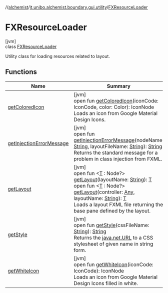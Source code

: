 //[alchemist](../../../index.md)/[it.unibo.alchemist.boundary.gui.utility](../index.md)/[FXResourceLoader](index.md)

# FXResourceLoader

[jvm]\
class [FXResourceLoader](index.md)

Utility class for loading resources related to layout.

## Functions

| Name | Summary |
|---|---|
| [getColoredIcon](get-colored-icon.md) | [jvm]<br>open fun [getColoredIcon](get-colored-icon.md)(iconCode: IconCode, color: Color): IconNode<br>Loads an icon from Google Material Design Icons. |
| [getInjectionErrorMessage](get-injection-error-message.md) | [jvm]<br>open fun [getInjectionErrorMessage](get-injection-error-message.md)(nodeName: [String](https://docs.oracle.com/javase/8/docs/api/java/lang/String.html), layoutFileName: [String](https://docs.oracle.com/javase/8/docs/api/java/lang/String.html)): [String](https://docs.oracle.com/javase/8/docs/api/java/lang/String.html)<br>Returns the standard message for a problem in class injection from FXML. |
| [getLayout](get-layout.md) | [jvm]<br>open fun <[T](get-layout.md) : Node?> [getLayout](get-layout.md)(layoutName: [String](https://docs.oracle.com/javase/8/docs/api/java/lang/String.html)): [T](../../it.unibo.alchemist.boundary.monitor.generic/-numeric-label-monitor/index.md)<br>open fun <[T](get-layout.md) : Node?> [getLayout](get-layout.md)(controller: [Any](https://kotlinlang.org/api/latest/jvm/stdlib/kotlin/-any/index.html), layoutName: [String](https://docs.oracle.com/javase/8/docs/api/java/lang/String.html)): [T](../../it.unibo.alchemist.boundary.monitor.generic/-numeric-label-monitor/index.md)<br>Loads a layout FXML file returning the base pane defined by the layout. |
| [getStyle](get-style.md) | [jvm]<br>open fun [getStyle](get-style.md)(cssFileName: [String](https://docs.oracle.com/javase/8/docs/api/java/lang/String.html)): [String](https://docs.oracle.com/javase/8/docs/api/java/lang/String.html)<br>Returns the [java.net.URL](https://docs.oracle.com/javase/8/docs/api/java/net/URL.html) to a CSS stylesheet of given name in string form. |
| [getWhiteIcon](get-white-icon.md) | [jvm]<br>open fun [getWhiteIcon](get-white-icon.md)(iconCode: IconCode): IconNode<br>Loads an icon from Google Material Design Icons filled in white. |
